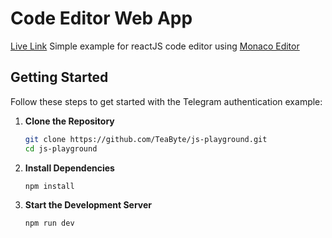 # Code Editor Web App
[Live Link](https://code-editor-six-phi.vercel.app/) 
Simple example for reactJS code editor using [Monaco Editor](https://www.npmjs.com/package/@monaco-editor/react/)

## Getting Started

Follow these steps to get started with the Telegram authentication example:

1. **Clone the Repository**

   ```sh
   git clone https://github.com/TeaByte/js-playground.git
   cd js-playground
   ```

2. **Install Dependencies**

   ```sh
   npm install
   ```

3. **Start the Development Server**

   ```sh
   npm run dev
   ```

